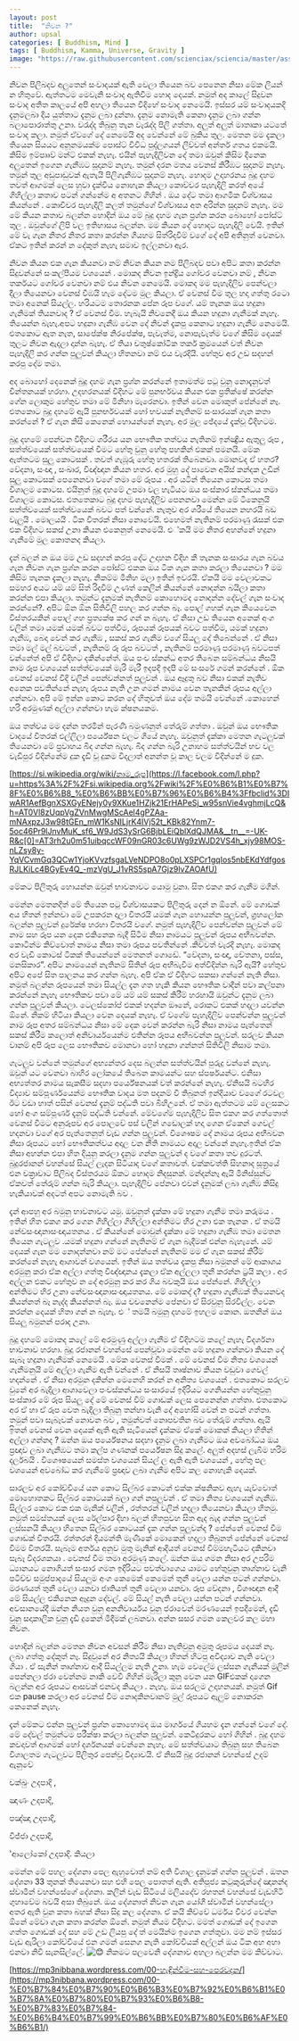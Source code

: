 ```yaml
---
layout: post
title:  "නිවන ?"
author: upsal
categories: [ Buddhism, Mind ]
tags: [ Buddhism, Kamma, Universe, Gravity ]
image: "https://raw.githubusercontent.com/scienciax/sciencia/master/assets/images/posts/upsal/sanskara.jpg"
---
```


නිවන පිලිබදව අලුතෙන් සංවාදයක් ඇති වෙලා තියෙන බව පෙනෙන නිසා මේක ලියන් න හිතුවේ. ඇත්තටම මෙවැනි සංවාද ඇතිවීම හොද දෙයක්. නමුත් අද කාලේ සිදුවන සංවාද අතීත කාලයේ අපි අහලා තියෙන විදිහේ සංවාද නෙමෙයි. ඉස්සර යම් සංවාදයකදි දැනුමලබා දිය යුත්තාට දැනුම ලබා දුන්නා. දැනුම නොමැති කෙනා දැනුම ලබා ගන්න බලාපොරාත්තු උනා. වරැද්ද තිබුනු තැන වැරැද්ද පිලි ගත්තා. අලුත් අලුත් මාතෘකා යටතේ සංවාද කලා. නමුත් ඒවගේ දේ නෙමෙයි අද වෙන්නේ මේ බුකිය තුල. මෙතන මම දැකලා තියෙන සියයට අනූනමයක්ම පොස්ට් විවිධ පුද්ලගයන් ලිව්වත් අන්තර් ගතය එකමයි. කිසිම ඉම්පෲව් මන්ට් එකක් නැහැ. එයින් පැහැදිලිවන දේ තමා ඔවුන් කිසිම දිනෙක අලුතෙන් ඉගෙන ගැනීඹට සූදානම් නැහැ. තමුන් දරන මතය වෙනස් කිරීඹට සූදානම් නැහැ. තමුන් තුල අඩුපාඩුවක් ඇතැයි පිලිගැනීඹට සූදානම් නැහැ. හොදම උදාහරනය බුදු දහම තවත් ආගමක් ලෙස හුවා දැක්විය නොහැක කියලා කොච්චර පැහැදිලි කරත් අයේ ගිහිල්ලා කතාව පටන් ගන්නේම අ අතනට ගිහින් . ඔය දේට තමා ආගමික විශ්වාසය කියන්නේ . කොචිචර පැහැදිලි කලත් තමුන්ගේ විශ්වාසය අත අරින්න සූදානම් නැහැ. මම මේ කියන කතාව බලන්න හොදින් ඔය මේ බුදු දහම ගැන ප්‍රශ්න කරන බොහෝ පෝස්ට් තුල . ඔවුන්ගේ ලිපි වල ඉතිහාසය බලන්න. මම කියන දේ හොදට පැහැදිලි වෙයි. ඉතින් මේ වැ ගැන නිතර නිතර කතා කරන්න ගියහම සිත්රිදවීම් වගේ දේ අපි අතිනුත් වෙනවා. ඒකට ඉතින් කරන් න දේකුත් නැහැ සමාව ඉල්ලනවා ඇර.

නිවන කියන එක ගැන කියනවා නම් නිවන කියන නම පිලිබදව පවා අපිට කතා කරන්න සිදුවන්නේ සංකල්පීයම වශයෙන් . මොකද නිවන ඉන්ද්‍රිය ගෝචර වෙනවා නම් , නිවන තර්කයට ගෝචර වෙනවා නම් එය නිවන නෙමෙයි. මොකද මම පැහැදිලිව පෙන්වලා දීලා තියෙනවා වෙනස් වීඹයි හැම දේටම මුල කියලා. ඒ වෙනස් වීම තුල හදා ගත්තු රටො තමා අනෙක් සියල්ල. හරියටම තොරනක පේන රූප වගේ. යම් තැනක ඔය හදුනා ගැනිමක් තියනවාද ? ඒ වෙනස් වීම. හැබැයි නිවනෙදී ඔය කියන හදුනා ගැනීමක් නැහැ. තියෙන්න බැහැ.අපට හදුනා ගැනීඹ වෙන දේ නිවන් දැකපු කෙනාට හදුනා ගැනීම නෙමෙයි. එතකොට ඇත නැත, සාපේක්ෂ නිරපේක්ෂ, පැවැත්ම, නොපැවැත්ම වගේ කිසිම දෙයක් තුලට නිවන ඇදලා දාන්න බැහැ. ඒ තියා චතුෂ්කෝටික තර්ක ක්‍රමයෙන් වත් නිවන පැහැදිලි කර ගන්න පුලුවන් කියලා හිතනවා නම් එය වැරදියි. හේතුව අර උඩ සදහන් කරපු දේම තමා.

අද බොහෝ දෙනෙක් බුදු දහම ගැන ප්‍රශ්න කරන්නේ ඉතාමත්ම පටු වුනු නොදැනුවත් චින්තනයක් හරහා. උදහරනයක් විදිහට මේ පුනර්භවය කියන එක ප්‍රතික්ෂේ කරන්න ගේන ලොකුම හේතුව තමා මේ මිනිහා මැරෙනවා. ඉතින් වෙන මොකුත් පේන්නේ නෑ. එතකොට බුදු දහමේ ඇයි පුනර්භවයක් හෝ භවයක් නැතිනම් සංසාරයක් ගැන කතා කරන්නේ ? ඒ ගැන කිසි කෙනෙක් හොයන්නේ නැහැ. අර මුල ඡේදයේ දැක්වූ විදිහටම.

බුදු දහමේ පෙන්වන විදිහට ශරීරය යන භෞතික තත්වය නැතිනම් ඉන්ඤ්‍රිය ඇතුලු රූප , සත්ත්වයෙක් සත්ත්වයෙක් වීමට හේතු වුනු හේතු පහකින් එකක් පමනයි. මේක ඇත්තටම සුලු කොටසක් . තවත් ගැඹූරු හේතු හතරක් තිබෙනවා. මොනවද ඒ හතර? වේදනා, සංඥා , සංඛාර, විඥ්ඥාන කියන හතර. අර මුහු දේ පාවෙන අයිස් කන්දක උඩින් සුලු කොටසක් පෙනෙනවා වගේ තමා මේ රූපය . අර යටින් තියෙන කොටස තමා විශාලම කොටස. එයිනුත් බුදු දහමේ උපමා වල හැටියට ඔය සංස්කාර ස්කන්ධය තමා විශාලම කොටස. එතතෙකාට බුදු දහම පැහැදිලිව පෙනනවා මෙන්න මේ ටිකෙනුයි සත්ත්වයෙක් සත්ත්වයෙක් බවට පත් වන්නේ. නැතුව අර ශරීයේ තියෙන නහරයි බඩ වැලුයි . මොලයයි . ටික විතරක් නිසා නොවෙයි. එහෙමත් නැතිනම් පරමාණු රැසක් එක එක විදිහට සකස් උනා කියන එකෙනුත් නෙමෙයි. එ්කයි මම නිතර අහන්නේ හදුනා ගැනීමේ මුල කොතනද කියලා.

දැන් බලන් න ඔය මම උඩ සදහන් කරපු දේට උදාහන විදිහ කී තැනක සංසාරය ගැන බවය ගැන නිවන ගැන ප්‍රශ්න කරන පෝස්ට් එකක ඔය ටික ගැන කතා කරලා තියෙනවා ? මම කිසිම තැනක දැකලා නැහැ. නිකම්ම මිනිහ මලා ඉතින් ඉවරයි. ඒකයි මම වෙලාවකට සමහර අයට යම් යම් සිත් රිදවීම් උණත් කෙලින් කියන්නේ නොදන්න බයිලා කතා කරන්න එපා කියලා. තමුන්ට දැනුමක් නැතිනම් කොහොමද නොදන්න දේවල් ගැන සංවාද කරන්නේ?. අපිට ඕන ඕන සිතිවිලි පහල කර ගන්න බෑ. පොල් ගහක් ගැන කියෙවෙන විස්තරයකින් පොල් ගහ ප්‍රත්‍යක්ෂ කර ගන් න බැහැ. ඒ නිසා උඩ තියෙන අනෙක් අංග වලින් තමා යමක් යමක් බවට පත්වීම, රූපයක් රූපයක් බවට පත්වීම, යමක් හදුනා ගැනීඹ, බෙදා වෙන් කර ගැනීඹ , සකස් කර ගැනීම වගේ සියලු දේ තිබෙන්නේ . ඒ නිසා තමා මල් මල් බවටත් , නැතිනම් රූ රූප බවටත් , නැතිනම් පරමාණූ පරමාණු බවටපත් වන්නේත් අපි ඒ විදිහට දකින්නේත්. ඔය පංච ස්කන්ධ අතර තිබෙන සම්බන්ධය නිසයි නාම රූප වශයෙන් සත්ත්වයෙක් මැරි මැරී ඉදපදි ඉදපී මේ සංසරේ ගමන් කරන්නේ . ඕක වෙනස් වෙනස් විදි වලින් පෙන්වන්නත් පුලුවන් . ඔය ඈදුතු බව නිසා එකක් නැතිව අනෙක පවතින්නේ නැහැ රූපය නැති උන ගමන් නාමය වෙන තැනකින් රූපය අල්ලා ගන්නවා. අපි මේ ඉන්න කොට කරන දේ හිතුවත් ඔය දේම තමයි වෙන්නේ .කොහෙන් හරි අරමුණක් අල්ලා ගන්නවා හැම ක්ෂනයකම.

ඔය තත්වය මම දන්න තරමින් පැරණි බමුණනුත් තේරුම් ගත්තා . ඔවුන් ඔය භෞතික වාදයේ විතරක් එල්ලිලා පර්යේෂන වලට ගියේ නැහැ. ඔවුනුත් දැක්කා මෙතන ගැටලුවක් තියෙනවා මේ ප්‍රවාහය බිද ගන්න බැහැ. බිද ගන්න බැරි උනාහම සත්ත්වයින් භව වල වැඩිපුර විදින්නේම දුක දැඩි වූ දුකම විදලාත් අනන්ත වූ කාල වලම විදින්නේ ම දුක.

[https://si.wikipedia.org/wiki/නාම_රූප](https://l.facebook.com/l.php?u=https%3A%2F%2Fsi.wikipedia.org%2Fwiki%2F%E0%B6%B1%E0%B7%8F%E0%B6%B8_%E0%B6%BB%E0%B7%96%E0%B6%B4%3Ffbclid%3DIwAR1AefBgnXSXGyENejy0y9XKue1HZjk21ErHAPeSj_w95snVie4vghmjLcQ&h=AT0Vl8zUqpVgZVnMwgMScAel4gPZAa-mNAxpzJ3w98tGEn_mW1KsNILjrK4IVj52t_KBk82Ynm7-5oc46Pr9lJnvMuK_sf6_W9JdS3ySrG6BjbLEiQblXdQJMA&__tn__=-UK-R&c[0]=AT3rh2u0m51uibqccWF09nGR03c6UWg9zWJD2VS4h_xjy98MOS-nLZsy8y-YqVCvmGq3QCw1YjoKVvzfsgaLVeNDPO8o0pLXSPCr1gqIos5nbEKdYdfgosRJLKiLc4BGyEv4Q_-mzVgU_J1vRS5spA7Gjz9lvZAOAfU)

මේකට පිලිතුරු හොයන්න ඔවුන් භාවනාවට යොමු වුනා. සිත එකග කර ගැනීම මගින්.

මෙන්න මෙතනදිත් මේ තියෙන පටු විශ්වාසයකට පිලිතුරු දෙන් න ඕනේ. මේ ගොඩක් අය හිතන් ඉන්නවා මේ උපකරන දාලා විතරයි යමක් ගැන හොයන්න පුලුවන්, ග්‍රහලෝක බලන්න පුලුවන් දුරේක්ෂ හරහා විතරයි වගේ. නමුත් පැහැදිලිව පෙන්වන්න පුලුවන් මේ නාම සහ රූප යන දෙක එකිනෙක බැදී සිටීම නිසා නාමයට පුලුවන් රූපය අභීබවන්න. කොටින්ම කිව්වොත් නාමය නිසා තමා රූපය පවතින්නේ .කිව්වත් වැරදි නැහැ. මොකද අර වැඩි කොටස් ටිකක් තියෙන්නේ මෙතනත් ගොඩේ. “වේදනා, සංඥා, චේතනා, පස්ස, මනසිකාර”. අපිට නාමයෙන් නැතිනම් සිතින් රූප අභීබැවීම අත්විදින්න බැරි ඇයි? හේතුව අපිට අපේ සිත පාලනය කර ගන්න බැහැ. අපි ඒක ඒ විදිහට සකසා ගන්නේ නැති නිසා. නමුත් බලන්න රූපයෙන් තමා සියල්ල දැන ගත හැකි කියන භෞතික වාදීන් පවා කල්පනා කරන්නේ නැහැ භෞතිකව පවා මේ යම් යම් සකස් කිරීම් හරහායි ඔවුන්ට දැනුම ලබා ගන්න පුලුවන් කියලා. ටෙලස්කෝප් එකක් හදන්න ඖනේ, රොකට් එකක් හදලා යවන්න ඕනේ. නිකම් හිටියා කියලා වෙන දෙයක් නැහැ. ඒ වගේම පැහැදිලිව පෙන්වන්න පුලුවන් නාම රූප අතර සම්බන්ධය නිසා මේ දෙක වෙන් කරන්න බැරි නිසා නාමය පැත්තෙන් සකස් කිරීම කලොත් අනිවාර්යයෙන්ම එතින්න රූපය අභීබවන්න පුලුවන්. සරලව කියන වානම් අපි රූප ලෙස භෞතිකව මොනවා හෝ හදුනා ගන්නත් සිතිවිලි නිසාම තමා.

ගැටලුව වන්නේ තමුන්ගේ අභ්‍යන්තර දෙස බලන්න සත්ත්වයින් පුරුදු වන්නේ නැහැ. ඔවුන් යට වෙනවා බාහිර ලෝකයේ තිබෙන කාමයන්ට සහ ස්පර්ෂයන්ට. එනිසා අභ්‍යත්තර නාමය සැකසීම සදහා පර්යේෂනයක් වත් කරන්නේ නැහැ. ඒනිසයි බටහිර විද්‍යාව සම්පූර්ණයෙන්ම භෞතික වාදය මත පදනම් වී තිබුනත් ඉන්දියාව වගෛ් රටවල ඊට වඩා හාත් පසින් වෙනස් දැනුම් පද්ධති පවා බිහිඋනේ. ඒ තමා ඇත්තටම යම් ලෙසකට හෝ අංග සම්පූර්ණ දැනුම් පද්ධති වන්නේ. මේවගේම පැහැදිලිව සිත එකග කර ගත්තොත් වෙනස් වීමට අනුරූපව අර පොලවේ පස් වලින් ගඩොලක් හදා ගෙන ඒකෙන් ගෙවල් හදනවා වගේ අර පැත්තෙනුත් වැඩ ගන්න පුලුවන්. විශෞෂම දේ නාමය රූපය අභීබවන නිසා රූපයට හෝ භෞතිකත්වය අදාල වන නීති නාමයට අදාල වන්නේ නැහැ.ඉතින් ඒක නිසා අහන්න එපා හිත දියුනු කරලා දැනුම ගන්න පුලුවන් ද වගේ කතා තව දුරටත්. බුදුරජානන් වහන්සේ සියල් ලැදන සිටියාද වගේ කතාවත්. චක්කවත්ති සිහනාද සූත්‍රයේ එන චක්‍රාවාට පිලිබද විස්තරයම ඕකට හොදම නිදසුනක්. මන්දන්නෑ ඇයි මිනිස්සුන්ට ඒකවත් තේරුම් ගන්න බැරි කියලා. පැහැදිලිව පේනවා එවන් දැනුමක් ලබා ගැනීඹ කිසිදු හැකියාවක් අදටත් අපට නොමැති බව .

දැන් ආපහු අර බමුනු භාවනාවට යමු. ඔවුනුත් දැක්කා මේ හදුනා ගැනීම තමා කරුමය . ඉතින් හිත එකග කර ගෙන ගිහිල්ලා ගිහිල්ලා අන්තිමට හිර උනා එක තැනක . ඒ තමයි නේවසංඥානාසංඥායතනය . ඒ කියන්නේ මොවුන් දැක්කා මේ හදුනා ගැනීඹ තමා මෙතන තියෙන ගැටලුව .යමක් හදුනා ගන්නේ නැතිනම් ඒ ගැන බැදීමක් එන්න බැහැනේ. යම් දෙයක් ගැන මම නොදන්නවා නම් මට පේන්නේ නැතිනම් මම ඒ ගැන සකස් කිරීම් කරන්නේ නැහැ ආශාවන් වශයෙන්. ඉතින් ඔය තත්වය දැකපු නිසා බමුනන් මේ ආකාශය අරමුනු කරා ඒක අල්ලා ගත්තු විඥ්ඥානය දැකලා ඒක අල්ලලා තූනී කරන්න ට්‍රයි කලා . අර අල්ලන එකට හේතුව න දේ අරමුනු කර කර ගිය බවකුයි ඔය පේන්නේ. ගිහිල්ලා අන්තිමට හිර උනා නේවසංඥානාසංඥායතනය. මේ මොකද් ද? හදුනා ගැනීඹක් තියෙනවද කියන්නත් බෑ නැද්ද කියන්නත් බෑ. ඔය වචනෙන්ම පේනවා ඒ සිරවුනු සිරවිල්ල. වෙන කරන්න දෙයක් හිතා ගන් න බැහැ. එ් තමයි බමුනු දහමේ ඉහලම කොන. ඔතනින් ඔය සියලු බමුනන් පරාද උනා.

බුදු දහමේ මොකද කලේ මේ අරමුණු අල්ලා ගැනීම ඒ විදිහටම කලේ නැහැ විදර්ශනා භාවනාව හරහා. බුදු රජානන් වහන්සේ පෙන්වූවා මෙන්න මේ හදුනා ගන්නවා කියන දේ සැබෑ හදුනා ගැනීමක් නෙමෙයි . මේක වෙනස් වීමක් . මේ වෙනස් වීම නිත්‍ය වශයෙන් ගැනීමනුයි මේ අල්ලා ගැනීම ඇති වන්නේ . ඒ නිසයි තෘෂ්නාව කියන වඩුවා ගෙවල් හදන්නේ . ඒ නිසා අරමුන දකින්න මෙනෙහි කරන් න අනිත්‍ය වශයෙන් . එතකොට සරලව වුනේ අර බැදිලා ආශාවෙලා පංචස්කන්ධය සංසාරයේ ඉදිරියට ගෙනියන්න හේතුවුනු සංස්කාර මේ රූප සියලු දේ මේ වෙනස් වීම් ගොඩක් ලෙස පෙනෙන්න ගත්තා. එතකොට අර ඒ හා ඒ රූප වෙත බැදිලා තිබුනු තන්හා වැනි දේ අහෝසි වෙන් න පටන් ගත්තා. තමුන් පවා සැබෑවක් නොවන බව , තමුන්වත් නොපවතින බව තේරුම් ගත්තා. ඇයි ඉිතන් වෙනස් වෙන දෙයක් ඇති ඇති සැටියෙන් දැක්කම ඒකේ මොකක් කියලා හිතින් අල්ලා ගන්නද ? ඔන්න ඔය පර්යේෂනය සදහා දැනුම ලබා ගැනීමට ඔය අවබෝධය ඔය ප්‍රඥාව ලබා ගැනීඹට තමා කල්ප ගණනක් පර්යේෂන සිදු කලේ. අලුත් අදහස් ලැබීම හරිම දර්ලබයි . විශෞෂයෙන් සමස්ත වශයෙන් සියල් ල ඇති ඇති වශයෙන් , හේතු පල වශයෙන් අවබෝධ කර ගැනීමේ ප්‍රඥාව ලබා ගැනීම අපිට කල නොහැකි දෙයක්.

සාරලව අර කෝච්චියේ යන කොට සිල්බර කොටන් එක්ක ක්ෂනිකව ඇහැ යැව්වොත් මොහොතකට සිල්බර කොටයක් බලා ගන් නපුලුවන් . ඒ තමා නිත්‍ය වශයෙන් ගැනීඹ. සිල්ලර කොට එක එක මැනික් වලින් , රත්තරන් වලින් හදලා තියෙනවා කියලා හිතමු. නමුත් සමස්තයක් ලෙස රේල්පාර දිහා බලන් හිතපුවහ සිත ඇද බැද ගන්න පුලුවන් ලස්සනයි කියලා හිතෙන සිල්බර කොටයක් දැක ගන්න පුලුවන්ද ? පේන්නේ වෙනස් වීම ගොඩක් විතරයි. රත්තරන් දියමන්ති මැණීකේ මොකෙන් හදලා තිබුනත් පේන්නේ වෙනස් වීමම විතරයි. සැබෑම අර්තය අනුව මුතු මැනික් ආදියත් වෙනස් වීම්මහැටියට දකිනවා සැබෑ විදරශකයා . වෙනස් වීම තමා අරමුණු කලේ. ඔන්න ඔය ගමන නිසා අර උපරිම ධ්‍යානයට නොගියත් සංසාර ගමන ඉදිරියට පවත්වාගෙය යාමට හේතුවුනු තෘශ්නාව වැනි පටිච්ච සමුප්පාදයේ සියලුම අංග කෙමෙක් කෙමෙන් තුනී වෙලා යන්න පටන් ගන්නවා. මරණයත් තුනී වෙලා යනවා ජාතියත් තුනී වෙලාා යනවා. රූප වේදනා , විශෟඥාන ආදී මේ සියල්ල එකිනෙක ඈදුන දේවල්. මේ සියල් නැති වෙලා යන්න පටන් ගන්නවා. අවසානයේදී ඔන්න නියත වුනු අනනිවාර්යය වුනු ජරාවෙන් මරණයෙන් ඉපදීමෙන්, දැඩි වුනු සදාකාලික වුනු දැඩි දුකෙන් මිදීමක් ලබනවා. අන්න සසර ගමන කෙලවර කල මහා නිවන.

හොදින් බලන්න මෙතන නිවන අවසන් කිරීම නිසා නැතිවුනු අමුතු රූපමය දෙයක් නෑ. ලබා ගත්තු දේකුත් නෑ. සිදුවුනේ අර නිත්‍යයි කියලා හිතන් හිටපු අවිද්‍යාව නැති වෙලා ගියා . ඒ සැනින් තෘශ්නාව ආදී සියල්ලම නැති උනා. හැම වෙලේම ලස්සන ගැනීයක් මුලින් පෙන්නලා ජරා වෙන්නම නාකි වෙවී ගිහින් මැරිලා කුනු වෙන යන GIFඑකක් දාගෙන බලන්න අර රූපයට ආසවක් එනවද කියලා . නැහැ. ඔය සරලම උදාහනයක්. නමුත් Gif එක pause කරලා අර වෙනස් වීම නොදකිනවානම් මුල් රූපයට ඇලුම් නොකරන කෙනෙක් නැහැ.

දැන් මේකට එන්න පුලුවන් ප්‍රශ්න කොහොමද ඔය මාර්ගයේ ගියහම දැන ගන්නේ වගේ දේ. මේ දේවල් තමුන්ටම පරීක්ෂා කරලා බලන්න පුලුවන්. කෙටිදුරකට හෝ ගිහින් . බුදු දහම කවදාවත් ආගමක් හෝ දර්ශනයක් වෙන්නෙ නැහැ. මේ සත්ත්වයාට තිබුනු සහ තිබෙන විශාලතම ගැටලුවට පිලිතුර පෙන්වූ විද්‍යාවයි. ඒ නිසයි බුදු රජානන් වහන්සේ උදම් ඇනුවේ

චක්ඛුං උදපාදි ,

ඤාණං උදපාදි,

පඤ්ඤා උදපාදි,

විජ්ජා උදපාදි,

'ආලෝකෝ උදපාදි. කියලා

මෙන්න මේ පහල දේශනා පෙල ඇහුවොත් නම් අති විශාල දැනුමක් ගන්න පුලුවන් . ඔතන දේශනා 33 තුනක් තියෙනවා සහ එහි පෙල පොතත් ඇති. අතිපූජ්‍ය කටුකුරුන්දේ ඤානන්ද ස්වාමීන් වහන්සේගේ දේශනා. කලින් වැඩ සිටියේ මලියදේව රහතන් වහන්සේ වැඩහිටි ගුහාවේම බවයි අසා තිබුනේ. ඔය දේශනාත් නිවන ගැන යෝගී ස්වාමීන් වහන්සේලා අතර ඇති වුන කතා බහක් නිසා සිදු කල දේශනා. ඒ කයි කිව්වේ ධර්මය විවර වෙන්න ඕනේ මේවා ගැන කතා කරන්න ඕනේ. නමුත් නියම විදිහට. මමත් ගොඩක් දේ ඉගෙන ගත්ත ගොඩක් දේ සහ මේ උඩ ලියපු දේ ත් මෙයින්ම ඉගෙන ගත්තුවා. මම නම් ඉස්සර වැඩ ඇරිලා කෝච්චියේ එන ගමන් සෙනග නැති කෝච්චියක් අල්ලන් ඔය ටික අහ අහා එනවා නිවි සැනසිල්ලේ. ![😊](https://static.xx.fbcdn.net/images/emoji.php/v9/t7f/1/16/1f60a.png) නිකමට පලවෙනි දේශනාව අහලා බලන්න මම කිව්වාට.

[https://mp3nibbana.wordpress.com/00-හැඳින්වීම-සහ-පෙරවදන/](https://mp3nibbana.wordpress.com/00-%E0%B7%84%E0%B7%90%E0%B6%B3%E0%B7%92%E0%B6%B1%E0%B7%8A%E0%B7%80%E0%B7%93%E0%B6%B8-%E0%B7%83%E0%B7%84-%E0%B6%B4%E0%B7%99%E0%B6%BB%E0%B7%80%E0%B6%AF%E0%B6%B1/)
